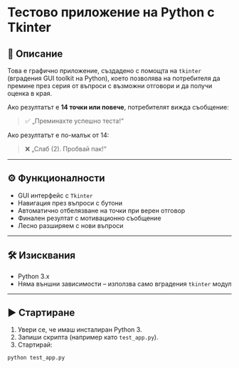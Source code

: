 # Тестово приложение на Python с Tkinter

## 🧠 Описание

Това е графично приложение, създадено с помощта на `tkinter` (вградения GUI toolkit на Python), което позволява на потребителя да премине през серия от въпроси с възможни отговори и да получи оценка в края.

Ако резултатът е **14 точки или повече**, потребителят вижда съобщение:
> ✅ „Преминахте успешно теста!“

Ако резултатът е по-малък от 14:
> ❌ „Слаб (2). Пробвай пак!“

---

## ⚙️ Функционалности

- GUI интерфейс с `Tkinter`
- Навигация през въпроси с бутони
- Автоматично отбелязване на точки при верен отговор
- Финален резултат с мотивационно съобщение
- Лесно разширяем с нови въпроси

---

## 🛠️ Изисквания

- Python 3.x  
- Няма външни зависимости – използва само вградения `tkinter` модул

---

## ▶️ Стартиране

1. Увери се, че имаш инсталиран Python 3.
2. Запиши скрипта (например като `test_app.py`).
3. Стартирай:

```bash
python test_app.py
